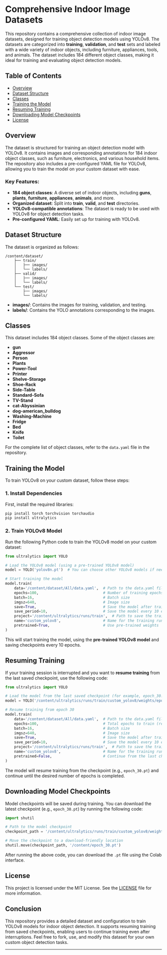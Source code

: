 # Comprehensive Indoor Image Datasets

This repository contains a comprehensive collection of indoor image datasets, designed for training object detection models using YOLOv8. The datasets are categorized into **training**, **validation**, and **test** sets and labeled with a wide variety of indoor objects, including furniture, appliances, tools, and animals. The dataset includes 184 different object classes, making it ideal for training and evaluating object detection models.

## Table of Contents

- [Overview](#overview)
- [Dataset Structure](#dataset-structure)
- [Classes](#classes)
- [Training the Model](#training-the-model)
- [Resuming Training](#resuming-training)
- [Downloading Model Checkpoints](#downloading-model-checkpoints)
- [License](#license)

## Overview

The dataset is structured for training an object detection model with YOLOv8. It contains images and corresponding annotations for 184 indoor object classes, such as furniture, electronics, and various household items. The repository also includes a pre-configured YAML file for YOLOv8, allowing you to train the model on your custom dataset with ease.

### Key Features:
- **184 object classes**: A diverse set of indoor objects, including **guns**, **plants**, **furniture**, **appliances**, **animals**, and more.
- **Organized dataset**: Split into **train**, **valid**, and **test** directories.
- **YOLOv8-compatible annotations**: The dataset is ready to be used with YOLOv8 for object detection tasks.
- **Pre-configured YAML**: Easily set up for training with YOLOv8.

## Dataset Structure

The dataset is organized as follows:

```
/content/dataset/
    ├── train/
    │   ├── images/
    │   └── labels/
    ├── valid/
    │   ├── images/
    │   └── labels/
    └── test/
        ├── images/
        └── labels/
```

- **images/**: Contains the images for training, validation, and testing.
- **labels/**: Contains the YOLO annotations corresponding to the images.

## Classes

This dataset includes 184 object classes. Some of the object classes are:

- **gun**
- **Aggressor**
- **Person**
- **Plants**
- **Power-Tool**
- **Printer**
- **Shelve-Storage**
- **Shoe-Rack**
- **Side-Table**
- **Standard-Sofa**
- **TV-Stand**
- **cat-Abyssinian**
- **dog-american_bulldog**
- **Washing-Machine**
- **Fridge**
- **Bed**
- **Knife**
- **Toilet**

For the complete list of object classes, refer to the `data.yaml` file in the repository.

## Training the Model

To train YOLOv8 on your custom dataset, follow these steps:

### 1. **Install Dependencies**

First, install the required libraries:

```bash
pip install torch torchvision torchaudio
pip install ultralytics
```

### 2. **Train YOLOv8 Model**

Run the following Python code to train the YOLOv8 model on your custom dataset:

```python
from ultralytics import YOLO

# Load the YOLOv8 model (using a pre-trained YOLOv8 model)
model = YOLO('yolov8n.pt')  # You can choose other YOLOv8 models if needed

# Start training the model
model.train(
    data='/content/dataset/All/data.yaml',  # Path to the data.yaml file
    epochs=100,                             # Number of training epochs
    batch=16,                               # Batch size
    imgsz=640,                              # Image size
    save=True,                              # Save the model after training
    save_period=10,                         # Save the model every 10 epochs
    project='/content/ultralytics/runs/train',  # Path to save the training run
    name='custom_yolov8',                   # Name for the training run
    pretrained=True,                        # Use pre-trained weights
)
```

This will start training the model, using the **pre-trained YOLOv8 model** and saving checkpoints every 10 epochs.

## Resuming Training

If your training session is interrupted and you want to **resume training** from the last saved checkpoint, use the following code:

```python
from ultralytics import YOLO

# Load the model from the last saved checkpoint (for example, epoch_30.pt)
model = YOLO('/content/ultralytics/runs/train/custom_yolov8/weights/epoch_30.pt')

# Resume training from epoch 30
model.train(
    data='/content/dataset/All/data.yaml',  # Path to the data.yaml file
    epochs=100,                             # Total epochs to train (resume from epoch 30)
    batch=16,                               # Batch size
    imgsz=640,                              # Image size
    save=True,                              # Save the model after training
    save_period=10,                         # Save the model every 10 epochs
    project='/content/ultralytics/runs/train',  # Path to save the training run
    name='custom_yolov8',                   # Name for the training run
    pretrained=False,                       # Continue from the last checkpoint
)
```

The model will resume training from the checkpoint (e.g., `epoch_30.pt`) and continue until the desired number of epochs is completed.

## Downloading Model Checkpoints

Model checkpoints will be saved during training. You can download the latest checkpoint (e.g., `epoch_30.pt`) by running the following code:

```python
import shutil

# Path to the model checkpoint
checkpoint_path = '/content/ultralytics/runs/train/custom_yolov8/weights/epoch_30.pt'

# Move the checkpoint to a download-friendly location
shutil.move(checkpoint_path, '/content/epoch_30.pt')
```

After running the above code, you can download the `.pt` file using the Colab interface.

## License

This project is licensed under the MIT License. See the [LICENSE](LICENSE) file for more information.

## Conclusion

This repository provides a detailed dataset and configuration to train YOLOv8 models for indoor object detection. It supports resuming training from saved checkpoints, enabling users to continue training even after interruptions. Feel free to fork, use, and modify this dataset for your own custom object detection tasks.

---

